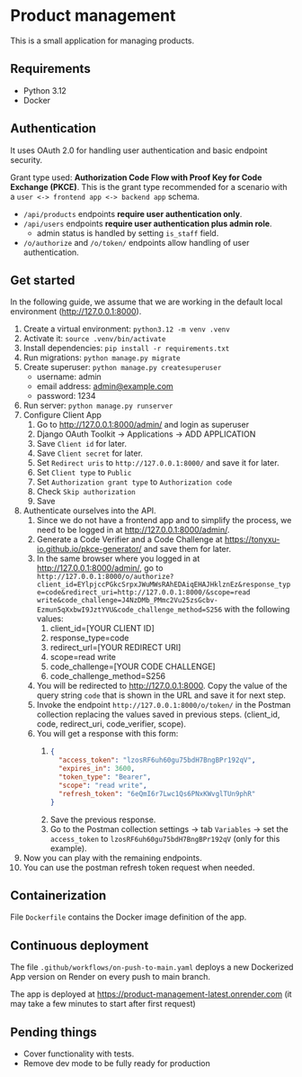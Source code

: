 # Product management

This is a small application for managing products.

## Requirements

- Python 3.12
- Docker

## Authentication

It uses OAuth 2.0 for handling user authentication and basic endpoint security.

Grant type used: **Authorization Code Flow with Proof Key for Code Exchange (PKCE)**. This is the grant type recommended
for a scenario with a `user <-> frontend app <-> backend app` schema.

- `/api/products` endpoints **require user authentication only**.
- `/api/users` endpoints **require user authentication plus admin role**.
    - admin status is handled by setting `is_staff` field.
- `/o/authorize` and `/o/token/` endpoints allow handling of user authentication.

## Get started

In the following guide, we assume that we are working in the default local environment (http://127.0.0.1:8000).

1. Create a virtual environment: `python3.12 -m venv .venv`
2. Activate it: `source .venv/bin/activate`
3. Install dependencies: `pip install -r requirements.txt`
4. Run migrations: `python manage.py migrate`
5. Create superuser: `python manage.py createsuperuser`
    - username: admin
    - email address: admin@example.com
    - password: 1234
6. Run server: `python manage.py runserver`
7. Configure Client App
    1. Go to http://127.0.0.1:8000/admin/ and login as superuser
    2. Django OAuth Toolkit -> Applications -> ADD APPLICATION
    3. Save `Client id` for later.
    4. Save `Client secret` for later.
    5. Set `Redirect uris` to `http://127.0.0.1:8000/` and save it for later.
    6. Set `Client type` to `Public`
    7. Set `Authorization grant type` to `Authorization code`
    8. Check `Skip authorization`
    9. Save
8. Authenticate ourselves into the API.
    1. Since we do not have a frontend app and to simplify the process, we need to be logged in
       at http://127.0.0.1:8000/admin/.
    2. Generate a Code Verifier and a Code Challenge at https://tonyxu-io.github.io/pkce-generator/ and save them for
       later.
    3. In the same browser where you logged in at http://127.0.0.1:8000/admin/, go to
       `http://127.0.0.1:8000/o/authorize?client_id=EYlpjccPGkcSrpxJWuMWsRAhEDAiqEHAJHklznEz&response_type=code&redirect_uri=http://127.0.0.1:8000/&scope=read write&code_challenge=J4NzDMb_PMmc2Vu25zsGcbv-Ezmun5qXxbwI9JztYVU&code_challenge_method=S256`
       with the following values:
       1. client_id=\[YOUR CLIENT ID\] 
       2. response_type=code 
       3. redirect_url=\[YOUR REDIRECT URI\] 
       4. scope=read write 
       5. code_challenge=\[YOUR CODE CHALLENGE\] 
       6. code_challenge_method=S256
    4. You will be redirected to http://127.0.0.1:8000. Copy the value of the query string `code` that is shown in the URL and save it for next step.
    5. Invoke the endpoint `http://127.0.0.1:8000/o/token/` in the Postman collection replacing the values saved in previous steps.
       (client_id, code, redirect_uri, code_verifier, scope).
    6. You will get a response with this form:
       1. ```json
          {
            "access_token": "lzosRF6uh60gu75bdH7BngBPr192qV",
            "expires_in": 3600,
            "token_type": "Bearer",
            "scope": "read write",
            "refresh_token": "6eQmI6r7Lwc1Qs6PNxKWvglTUn9phR"
          }
          ```
       2. Save the previous response.
       3. Go to the Postman collection settings -> tab `Variables` -> set the `access_token` to `lzosRF6uh60gu75bdH7BngBPr192qV` (only for this example).
9. Now you can play with the remaining endpoints.
10. You can use the postman refresh token request when needed.

## Containerization

File `Dockerfile` contains the Docker image definition of the app.

## Continuous deployment

The file `.github/workflows/on-push-to-main.yaml` deploys a new Dockerized App version on Render on every push to main branch.

The app is deployed at https://product-management-latest.onrender.com (it may take a few minutes to start after first request)

## Pending things

- Cover functionality with tests.
- Remove dev mode to be fully ready for production